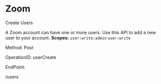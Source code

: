 #     Zoom


Create Users

A Zoom account can have one or more users. Use this API to add a new user to your account.
**Scopes:** `user:write:admin` `user:write`
 

Method: Post

OperationID: userCreate

EndPoint:

/users
